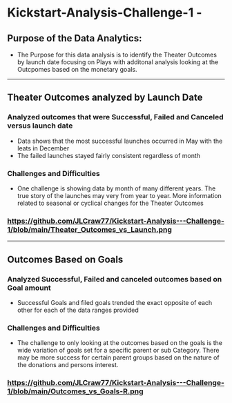 # Kickstart-Analysis-Challenge-1 - 
## Purpose of the Data Analytics:
- The Purpose for this data analysis is to identify the Theater Outcomes by launch date focusing on Plays with additonal analysis looking at the Outcpomes based on the monetary goals.
---
## Theater Outcomes analyzed by Launch Date
### Analyzed outcomes that were Successful, Failed and Canceled versus launch date
- Data shows that the most successful launches occurred in May with the leats in December
- The failed launches stayed fairly consistent regardless of month
### Challenges and Difficulties
- One challenge is showing data by month of many different years.  The true story of the launches may very from year to year.  More information related to seasonal or cyclical changes for the Theater Outcomes   
### https://github.com/JLCraw77/Kickstart-Analysis---Challenge-1/blob/main/Theater_Outcomes_vs_Launch.png
---
## Outcomes Based on Goals
### Analyzed Successful, Failed and canceled outcomes based on Goal amount
- Successful Goals and filed goals trended the exact opposite of each other for each of the data ranges provided 
### Challenges and Difficulties
- The challenge to only looking at the outcomes based on the goals is the wide variation of goals set for a specific parent or sub Category.  There may be more success for certain parent groups based on the nature of the donations and persons interest. 
### https://github.com/JLCraw77/Kickstart-Analysis---Challenge-1/blob/main/Outcomes_vs_Goals-R.png
